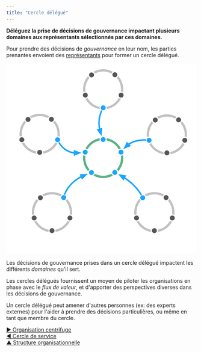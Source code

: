 ```yaml
---
title: "Cercle délégué"
---
```



**Déléguez la prise de décisions de gouvernance impactant plusieurs domaines aux représentants sélectionnés par ces domaines.**

Pour prendre des décisions de <dfn data-info="Gouvernance: L&apos;acte de fixer des objectifs et de prendre et de modifier des décisions qui guident les gens pour les accomplir.">gouvernance</dfn> en leur nom, les parties prenantes envoient des [représentants](representative.html) pour former un cercle délégué.

![Cercle délégué](img/structural-patterns/delegate-circle.png)

Les décisions de gouvernance prises dans un cercle délégué impactent les différents <dfn data-info="Domaine: Une zone d&apos;influence, d’activité et de prise de décisions distincte au sein d&apos;une organisation.">domaines</dfn> qu'il sert.

Les cercles délégués fournissent un moyen de piloter les organisations en phase avec le <dfn data-info="Flux de valeur: Les livrables voyageant traversant une organisation vers les clients ou d&apos;autres intervenants.">flux de valeur</dfn>, et d'apporter des perspectives diverses dans les décisions de gouvernance.

Un cercle délégué peut amener d'autres personnes (ex: des experts externes) pour l'aider à prendre des décisions particulières, ou même en tant que membre du cercle.

[&#9654; Organisation centrifuge](peach-organization.html)<br/>[&#9664; Cercle de service](service-circle.html)<br/>[&#9650; Structure organisationnelle](organizational-structure.html)

